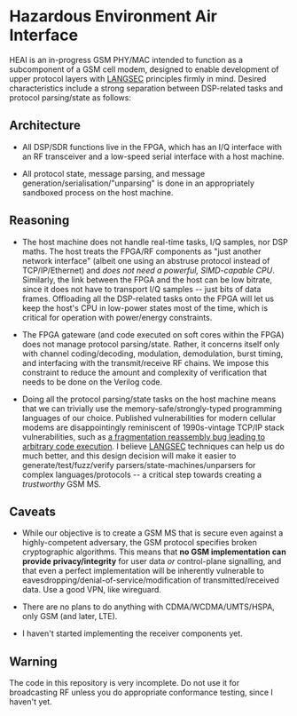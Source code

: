 # Hazardous Environment Air Interface

HEAI is an in-progress GSM PHY/MAC intended to function as a subcomponent of a GSM cell modem, designed to enable development of upper protocol layers with [LANGSEC](http://langsec.org/) principles firmly in mind. Desired characteristics include a strong separation between DSP-related tasks and protocol parsing/state as follows:


## Architecture
* All DSP/SDR functions live in the FPGA, which has an I/Q interface with an RF transceiver and a low-speed serial interface with a host machine.

* All protocol state, message parsing, and message generation/serialisation/"unparsing" is done in an appropriately sandboxed process on the host machine.



## Reasoning
* The host machine does not handle real-time tasks, I/Q samples, nor DSP maths. The host treats the FPGA/RF components as "just another network interface" (albeit one using an abstruse protocol instead of TCP/IP/Ethernet) and *does not need a powerful, SIMD-capable CPU*. Similarly, the link between the FPGA and the host can be low bitrate, since it does not have to transport I/Q samples -- just bits of data frames. Offloading all the DSP-related tasks onto the FPGA will let us keep the host's CPU in low-power states most of the time, which is critical for operation with power/energy constraints.

* The FPGA gateware (and code executed on soft cores within the FPGA) does not manage protocol parsing/state. Rather, it concerns itself only with channel coding/decoding, modulation, demodulation, burst timing, and interfacing with the transmit/receive RF chains. We impose this constraint to reduce the amount and complexity of verification that needs to be done on the Verilog code.

* Doing all the protocol parsing/state tasks on the host machine means that we can trivially use the memory-safe/strongly-typed programming languages of our choice. Published vulnerabilities for modern cellular modems are disappointingly reminiscent of 1990s-vintage TCP/IP stack vulnerabilities, such as [a fragmentation reassembly bug leading to arbitrary code execution](https://comsecuris.com/blog/posts/theres_life_in_the_old_dog_yet_tearing_new_holes_into_inteliphone_cellular_modems/). I believe [LANGSEC](http://langsec.org/) techniques can help us do much better, and this design decision will make it easier to generate/test/fuzz/verify parsers/state-machines/unparsers for complex languages/protocols -- a critical step towards creating a *trustworthy* GSM MS.


## Caveats
* While our objective is to create a GSM MS that is secure even against a highly-competent adversary, the GSM protocol specifies broken cryptographic algorithms. This means that **no GSM implementation can provide privacy/integrity** for user data *or* control-plane signalling, and that even a perfect implementation will be inherently vulnerable to eavesdropping/denial-of-service/modification of transmitted/received data. Use a good VPN, like wireguard.

* There are no plans to do anything with CDMA/WCDMA/UMTS/HSPA, only GSM (and later, LTE).

* I haven't started implementing the receiver components yet.

## Warning
The code in this repository is very incomplete. Do not use it for broadcasting RF unless you do appropriate conformance testing, since I haven't yet.
